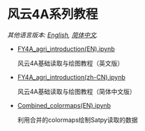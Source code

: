 # 风云4A系列教程

*其他语言版本: [English](README.md), [简体中文](README.zh-cn.md).*

- [FY4A_agri_introduction(EN).ipynb](FY4A_agri_introduction(EN).ipynb)

  风云4A基础读取与绘图教程（英文版）
  
- [FY4A_agri_introduction(zh-CN).ipynb](FY4A_agri_introduction(zh-CN).ipynb)

  风云4A基础读取与绘图教程（简体中文版）
  
- [Combined_colormaps(EN).ipynb](Combined_colormaps(EN).ipynb)

  利用合并的colormaps绘制Satpy读取的数据

